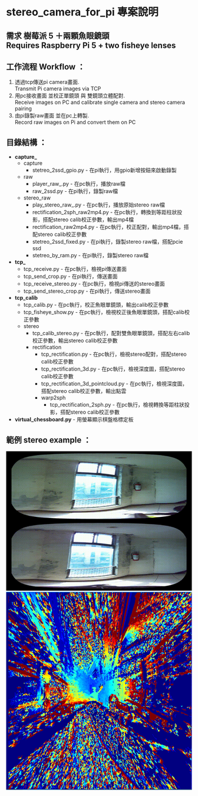 <!DOCTYPE html>
<html lang="zh-tw">
<head>
    <meta charset="UTF-8">
</head>
<body>
    <h1>stereo_camera_for_pi 專案說明</h1>
    <h2>需求 樹莓派 5 ＋兩顆魚眼鏡頭 <br>Requires Raspberry Pi 5 + two fisheye lenses</h2>
    <h2>工作流程 Workflow ：</h2>
    <ol>
        <li>透過tcp傳送pi camera畫面. <br>Transmit Pi camera images via TCP</li>
        <li>用pc接收畫面 並校正單鏡頭 與 雙鏡頭立體配對. <br>Receive images on PC and calibrate single camera and stereo camera pairing</li>
        <li>由pi錄製raw畫面 並在pc上轉製. <br>Record raw images on Pi and convert them on PC</li>
    </ol>
    <h2>目錄結構 ：</h2>
    <ul>
        <li><strong>capture_</strong>
            <ul>
                <li>capture
                    <ul>
                        <li>stetreo_2ssd_gpio.py - 在pi執行，用gpio新增按鈕來啟動錄製</li>
                    </ul>
                </li>
                <li>raw
                    <ul>
                        <li>player_raw_.py - 在pc執行，播放raw檔</li>
                        <li>raw_2ssd.py - 在pi執行，錄製raw檔</li>
                    </ul>
                </li>
                <li>stereo_raw
                    <ul>
                        <li>play_stereo_raw_.py - 在pc執行，播放原始stereo raw檔</li>
                        <li>rectification_2sph_raw2mp4.py - 在pc執行，轉換到等距柱狀投影，搭配stereo calib校正參數，輸出mp4檔</li>
                        <li>rectification_raw2mp4.py - 在pc執行，校正配對，輸出mp4檔，搭配stereo calib校正參數</li>
                        <li>stetreo_2ssd_fixed.py - 在pi執行，錄製stereo raw檔，搭配pcie ssd</li>
                        <li>stetreo_by_ram.py - 在pi執行，錄製stereo raw檔</li>
                    </ul>
                </li>
            </ul>
        </li>
        <li><strong>tcp_</strong>
            <ul>
                <li>tcp_receive.py - 在pc執行，檢視pi傳送畫面</li>
                <li>tcp_send_crop.py - 在pi執行，傳送畫面</li>
                <li>tcp_receive_stereo.py - 在pc執行，檢視pi傳送的stereo畫面</li>
                <li>tcp_send_stereo_crop.py - 在pi執行，傳送stereo畫面</li>
            </ul>
        </li>
        <li><strong>tcp_calib</strong>
            <ul>
                <li>tcp_calib.py - 在pc執行，校正魚眼單鏡頭，輸出calib校正參數</li>
                <li>tcp_fisheye_show.py - 在pc執行，檢視校正後魚眼單鏡頭，搭配calib校正參數</li>
                <li>stereo
                    <ul>
                        <li>tcp_calib_stereo.py - 在pc執行，配對雙魚眼單鏡頭，搭配左右calib校正參數，輸出stereo calib校正參數</li>
                        <li>rectification
                            <ul>
                                <li>tcp_rectification.py - 在pc執行，檢視stereo配對，搭配stereo calib校正參數</li>
                                <li>tcp_rectification_3d.py - 在pc執行，檢視深度圖，搭配stereo calib校正參數</li>
                                <li>tcp_rectification_3d_pointcloud.py - 在pc執行，檢視深度圖，搭配stereo calib校正參數，輸出點雲</li>
                                <li>warp2sph
                                    <ul>
                                        <li>tcp_rectification_2sph.py - 在pc執行，檢視轉換等距柱狀投影，搭配stereo calib校正參數</li>
                                    </ul>
                                </li>
                            </ul>
                        </li>
                    </ul>
                </li>
            </ul>
        </li>
        <li><strong>virtual_chessboard.py</strong> - 用螢幕顯示棋盤格標定板</li>
    </ul>
    <h2>範例 stereo example ：</h2>
    <!-- 新增GIF範例 -->
    <img src="sph_rectified_output.gif" alt="stereo 180_Equirectangularpth example" width="600">
    <img src="jjgi2ef.jpg" alt="stereo depth example" width="600">
</body>
</html>
